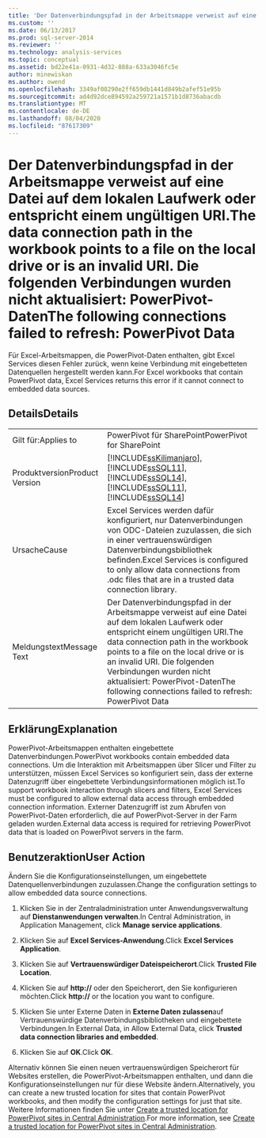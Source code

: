 ```yaml
---
title: 'Der Datenverbindungspfad in der Arbeitsmappe verweist auf eine Datei auf dem lokalen Laufwerk oder entspricht einem ungültigen URI. Die folgenden Verbindungen wurden nicht aktualisiert: Power Pivot-Daten | Microsoft-Dokumentation'
ms.custom: ''
ms.date: 06/13/2017
ms.prod: sql-server-2014
ms.reviewer: ''
ms.technology: analysis-services
ms.topic: conceptual
ms.assetid: bd22e41a-0931-4d32-888a-633a3046fc5e
author: minewiskan
ms.author: owend
ms.openlocfilehash: 3349af08290e2ff659db1441d849b2afef51e95b
ms.sourcegitcommit: ad4d92dce894592a259721a1571b1d8736abacdb
ms.translationtype: MT
ms.contentlocale: de-DE
ms.lasthandoff: 08/04/2020
ms.locfileid: "87617309"
---
```

# <a name="the-data-connection-path-in-the-workbook-points-to-a-file-on-the-local-drive-or-is-an-invalid-uri-the-following-connections-failed-to-refresh-powerpivot-data"></a><span data-ttu-id="d9479-103">Der Datenverbindungspfad in der Arbeitsmappe verweist auf eine Datei auf dem lokalen Laufwerk oder entspricht einem ungültigen URI.</span><span class="sxs-lookup"><span data-stu-id="d9479-103">The data connection path in the workbook points to a file on the local drive or is an invalid URI.</span></span> <span data-ttu-id="d9479-104">Die folgenden Verbindungen wurden nicht aktualisiert: PowerPivot-Daten</span><span class="sxs-lookup"><span data-stu-id="d9479-104">The following connections failed to refresh: PowerPivot Data</span></span>
  <span data-ttu-id="d9479-105">Für Excel-Arbeitsmappen, die PowerPivot-Daten enthalten, gibt Excel Services diesen Fehler zurück, wenn keine Verbindung mit eingebetteten Datenquellen hergestellt werden kann.</span><span class="sxs-lookup"><span data-stu-id="d9479-105">For Excel workbooks that contain PowerPivot data, Excel Services returns this error if it cannot connect to embedded data sources.</span></span>  
  
## <a name="details"></a><span data-ttu-id="d9479-106">Details</span><span class="sxs-lookup"><span data-stu-id="d9479-106">Details</span></span>  
  
|||  
|-|-|  
|<span data-ttu-id="d9479-107">Gilt für:</span><span class="sxs-lookup"><span data-stu-id="d9479-107">Applies to</span></span>|<span data-ttu-id="d9479-108">PowerPivot für SharePoint</span><span class="sxs-lookup"><span data-stu-id="d9479-108">PowerPivot for SharePoint</span></span>|  
|<span data-ttu-id="d9479-109">Produktversion</span><span class="sxs-lookup"><span data-stu-id="d9479-109">Product Version</span></span>|[!INCLUDE[ssKilimanjaro](../../includes/sskilimanjaro-md.md)]<span data-ttu-id="d9479-110">, [!INCLUDE[ssSQL11](../../includes/sssql11-md.md)], [!INCLUDE[ssSQL14](../../includes/sssql14-md.md)]</span><span class="sxs-lookup"><span data-stu-id="d9479-110">, [!INCLUDE[ssSQL11](../../includes/sssql11-md.md)], [!INCLUDE[ssSQL14](../../includes/sssql14-md.md)]</span></span>|  
|<span data-ttu-id="d9479-111">Ursache</span><span class="sxs-lookup"><span data-stu-id="d9479-111">Cause</span></span>|<span data-ttu-id="d9479-112">Excel Services werden dafür konfiguriert, nur Datenverbindungen von ODC-Dateien zuzulassen, die sich in einer vertrauenswürdigen Datenverbindungsbibliothek befinden.</span><span class="sxs-lookup"><span data-stu-id="d9479-112">Excel Services is configured to only allow data connections from .odc files that are in a trusted data connection library.</span></span>|  
|<span data-ttu-id="d9479-113">Meldungstext</span><span class="sxs-lookup"><span data-stu-id="d9479-113">Message Text</span></span>|<span data-ttu-id="d9479-114">Der Datenverbindungspfad in der Arbeitsmappe verweist auf eine Datei auf dem lokalen Laufwerk oder entspricht einem ungültigen URI.</span><span class="sxs-lookup"><span data-stu-id="d9479-114">The data connection path in the workbook points to a file on the local drive or is an invalid URI.</span></span> <span data-ttu-id="d9479-115">Die folgenden Verbindungen wurden nicht aktualisiert: PowerPivot-Daten</span><span class="sxs-lookup"><span data-stu-id="d9479-115">The following connections failed to refresh: PowerPivot Data</span></span>|  
  
## <a name="explanation"></a><span data-ttu-id="d9479-116">Erklärung</span><span class="sxs-lookup"><span data-stu-id="d9479-116">Explanation</span></span>  
 <span data-ttu-id="d9479-117">PowerPivot-Arbeitsmappen enthalten eingebettete Datenverbindungen.</span><span class="sxs-lookup"><span data-stu-id="d9479-117">PowerPivot workbooks contain embedded data connections.</span></span> <span data-ttu-id="d9479-118">Um die Interaktion mit Arbeitsmappen über Slicer und Filter zu unterstützen, müssen Excel Services so konfiguriert sein, dass der externe Datenzugriff über eingebettete Verbindungsinformationen möglich ist.</span><span class="sxs-lookup"><span data-stu-id="d9479-118">To support workbook interaction through slicers and filters, Excel Services must be configured to allow external data access through embedded connection information.</span></span> <span data-ttu-id="d9479-119">Externer Datenzugriff ist zum Abrufen von PowerPivot-Daten erforderlich, die auf PowerPivot-Server in der Farm geladen wurden.</span><span class="sxs-lookup"><span data-stu-id="d9479-119">External data access is required for retrieving PowerPivot data that is loaded on PowerPivot servers in the farm.</span></span>  
  
## <a name="user-action"></a><span data-ttu-id="d9479-120">Benutzeraktion</span><span class="sxs-lookup"><span data-stu-id="d9479-120">User Action</span></span>  
 <span data-ttu-id="d9479-121">Ändern Sie die Konfigurationseinstellungen, um eingebettete Datenquellenverbindungen zuzulassen.</span><span class="sxs-lookup"><span data-stu-id="d9479-121">Change the configuration settings to allow embedded data source connections.</span></span>  
  
1.  <span data-ttu-id="d9479-122">Klicken Sie in der Zentraladministration unter Anwendungsverwaltung auf **Dienstanwendungen verwalten**.</span><span class="sxs-lookup"><span data-stu-id="d9479-122">In Central Administration, in Application Management, click **Manage service applications**.</span></span>  
  
2.  <span data-ttu-id="d9479-123">Klicken Sie auf **Excel Services-Anwendung**.</span><span class="sxs-lookup"><span data-stu-id="d9479-123">Click **Excel Services Application**.</span></span>  
  
3.  <span data-ttu-id="d9479-124">Klicken Sie auf **Vertrauenswürdiger Dateispeicherort**.</span><span class="sxs-lookup"><span data-stu-id="d9479-124">Click **Trusted File Location**.</span></span>  
  
4.  <span data-ttu-id="d9479-125">Klicken Sie auf **http://** oder den Speicherort, den Sie konfigurieren möchten.</span><span class="sxs-lookup"><span data-stu-id="d9479-125">Click **http://** or the location you want to configure.</span></span>  
  
5.  <span data-ttu-id="d9479-126">Klicken Sie unter Externe Daten in **Externe Daten zulassen**auf Vertrauenswürdige Datenverbindungsbibliotheken und eingebettete Verbindungen.</span><span class="sxs-lookup"><span data-stu-id="d9479-126">In External Data, in Allow External Data, click **Trusted data connection libraries and embedded**.</span></span>  
  
6.  <span data-ttu-id="d9479-127">Klicken Sie auf **OK**.</span><span class="sxs-lookup"><span data-stu-id="d9479-127">Click **OK**.</span></span>  
  
 <span data-ttu-id="d9479-128">Alternativ können Sie einen neuen vertrauenswürdigen Speicherort für Websites erstellen, die PowerPivot-Arbeitsmappen enthalten, und dann die Konfigurationseinstellungen nur für diese Website ändern.</span><span class="sxs-lookup"><span data-stu-id="d9479-128">Alternatively, you can create a new trusted location for sites that contain PowerPivot workbooks, and then modify the configuration settings for just that site.</span></span> <span data-ttu-id="d9479-129">Weitere Informationen finden Sie unter [Create a trusted location for PowerPivot sites in Central Administration](create-a-trusted-location-for-power-pivot-sites-in-central-administration.md).</span><span class="sxs-lookup"><span data-stu-id="d9479-129">For more information, see [Create a trusted location for PowerPivot sites in Central Administration](create-a-trusted-location-for-power-pivot-sites-in-central-administration.md).</span></span>  
  
  
